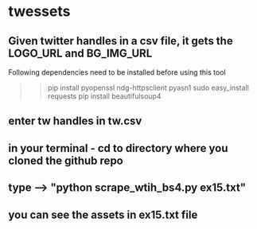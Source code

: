 # twessets
## Given twitter handles in a csv file, it gets the LOGO_URL and BG_IMG_URL 

Following dependencies need to be installed before using this tool

>> pip install pyopenssl ndg-httpsclient pyasn1
>> sudo easy_install requests
>> pip install beautifulsoup4


## enter tw handles in tw.csv
## in your terminal - cd to directory where you cloned the github repo
## type --> "python scrape_wtih_bs4.py ex15.txt"
## you can see the assets in ex15.txt file
